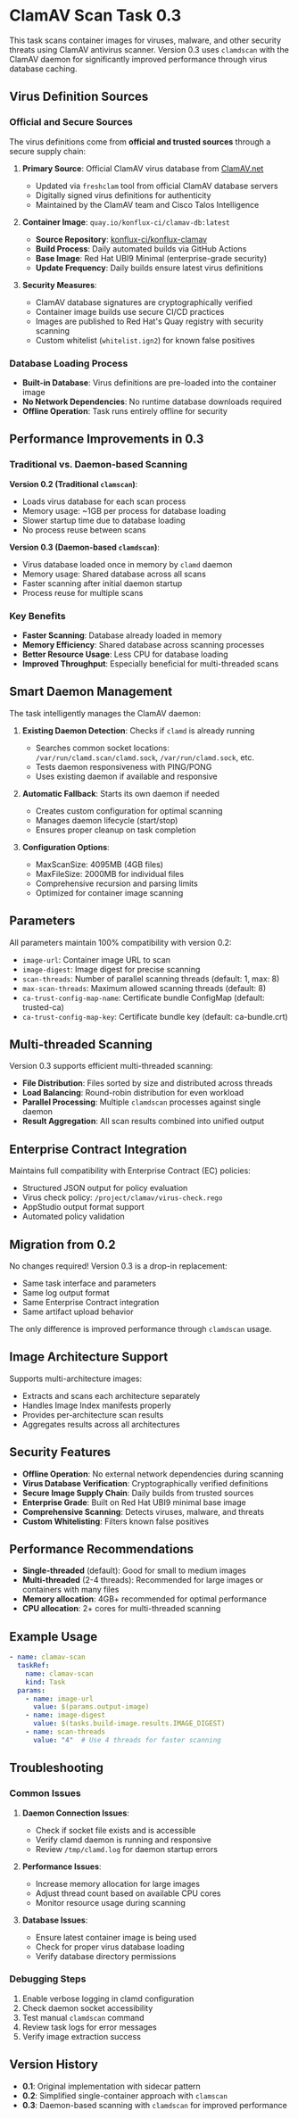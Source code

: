 # ClamAV Scan Task 0.3

This task scans container images for viruses, malware, and other security threats using ClamAV antivirus scanner. Version 0.3 uses `clamdscan` with the ClamAV daemon for significantly improved performance through virus database caching.

## Virus Definition Sources

### Official and Secure Sources
The virus definitions come from **official and trusted sources** through a secure supply chain:

1. **Primary Source**: Official ClamAV virus database from [ClamAV.net](https://www.clamav.net/)
   - Updated via `freshclam` tool from official ClamAV database servers
   - Digitally signed virus definitions for authenticity
   - Maintained by the ClamAV team and Cisco Talos Intelligence

2. **Container Image**: `quay.io/konflux-ci/clamav-db:latest`
   - **Source Repository**: [konflux-ci/konflux-clamav](https://github.com/konflux-ci/konflux-clamav)
   - **Build Process**: Daily automated builds via GitHub Actions
   - **Base Image**: Red Hat UBI9 Minimal (enterprise-grade security)
   - **Update Frequency**: Daily builds ensure latest virus definitions

3. **Security Measures**:
   - ClamAV database signatures are cryptographically verified
   - Container image builds use secure CI/CD practices
   - Images are published to Red Hat's Quay registry with security scanning
   - Custom whitelist (`whitelist.ign2`) for known false positives

### Database Loading Process
- **Built-in Database**: Virus definitions are pre-loaded into the container image
- **No Network Dependencies**: No runtime database downloads required
- **Offline Operation**: Task runs entirely offline for security

## Performance Improvements in 0.3

### Traditional vs. Daemon-based Scanning

**Version 0.2 (Traditional `clamscan`)**:
- Loads virus database for each scan process
- Memory usage: ~1GB per process for database loading
- Slower startup time due to database loading
- No process reuse between scans

**Version 0.3 (Daemon-based `clamdscan`)**:
- Virus database loaded once in memory by `clamd` daemon
- Memory usage: Shared database across all scans
- Faster scanning after initial daemon startup
- Process reuse for multiple scans

### Key Benefits
- **Faster Scanning**: Database already loaded in memory
- **Memory Efficiency**: Shared database across scanning processes
- **Better Resource Usage**: Less CPU for database loading
- **Improved Throughput**: Especially beneficial for multi-threaded scans

## Smart Daemon Management

The task intelligently manages the ClamAV daemon:

1. **Existing Daemon Detection**: Checks if `clamd` is already running
   - Searches common socket locations: `/var/run/clamd.scan/clamd.sock`, `/var/run/clamd.sock`, etc.
   - Tests daemon responsiveness with PING/PONG
   - Uses existing daemon if available and responsive

2. **Automatic Fallback**: Starts its own daemon if needed
   - Creates custom configuration for optimal scanning
   - Manages daemon lifecycle (start/stop)
   - Ensures proper cleanup on task completion

3. **Configuration Options**:
   - MaxScanSize: 4095MB (4GB files)
   - MaxFileSize: 2000MB for individual files
   - Comprehensive recursion and parsing limits
   - Optimized for container image scanning

## Parameters

All parameters maintain 100% compatibility with version 0.2:

- `image-url`: Container image URL to scan
- `image-digest`: Image digest for precise scanning
- `scan-threads`: Number of parallel scanning threads (default: 1, max: 8)
- `max-scan-threads`: Maximum allowed scanning threads (default: 8)
- `ca-trust-config-map-name`: Certificate bundle ConfigMap (default: trusted-ca)
- `ca-trust-config-map-key`: Certificate bundle key (default: ca-bundle.crt)

## Multi-threaded Scanning

Version 0.3 supports efficient multi-threaded scanning:

- **File Distribution**: Files sorted by size and distributed across threads
- **Load Balancing**: Round-robin distribution for even workload
- **Parallel Processing**: Multiple `clamdscan` processes against single daemon
- **Result Aggregation**: All scan results combined into unified output

## Enterprise Contract Integration

Maintains full compatibility with Enterprise Contract (EC) policies:
- Structured JSON output for policy evaluation
- Virus check policy: `/project/clamav/virus-check.rego`
- AppStudio output format support
- Automated policy validation

## Migration from 0.2

No changes required! Version 0.3 is a drop-in replacement:
- Same task interface and parameters
- Same log output format
- Same Enterprise Contract integration
- Same artifact upload behavior

The only difference is improved performance through `clamdscan` usage.

## Image Architecture Support

Supports multi-architecture images:
- Extracts and scans each architecture separately
- Handles Image Index manifests properly
- Provides per-architecture scan results
- Aggregates results across all architectures

## Security Features

- **Offline Operation**: No external network dependencies during scanning
- **Virus Database Verification**: Cryptographically verified definitions
- **Secure Image Supply Chain**: Daily builds from trusted sources
- **Enterprise Grade**: Built on Red Hat UBI9 minimal base image
- **Comprehensive Scanning**: Detects viruses, malware, and threats
- **Custom Whitelisting**: Filters known false positives

## Performance Recommendations

- **Single-threaded** (default): Good for small to medium images
- **Multi-threaded** (2-4 threads): Recommended for large images or containers with many files
- **Memory allocation**: 4GB+ recommended for optimal performance
- **CPU allocation**: 2+ cores for multi-threaded scanning

## Example Usage

```yaml
- name: clamav-scan
  taskRef:
    name: clamav-scan
    kind: Task
  params:
    - name: image-url
      value: $(params.output-image)
    - name: image-digest
      value: $(tasks.build-image.results.IMAGE_DIGEST)
    - name: scan-threads
      value: "4"  # Use 4 threads for faster scanning
```

## Troubleshooting

### Common Issues

1. **Daemon Connection Issues**:
   - Check if socket file exists and is accessible
   - Verify clamd daemon is running and responsive
   - Review `/tmp/clamd.log` for daemon startup errors

2. **Performance Issues**:
   - Increase memory allocation for large images
   - Adjust thread count based on available CPU cores
   - Monitor resource usage during scanning

3. **Database Issues**:
   - Ensure latest container image is being used
   - Check for proper virus database loading
   - Verify database directory permissions

### Debugging Steps

1. Enable verbose logging in clamd configuration
2. Check daemon socket accessibility
3. Test manual `clamdscan` command
4. Review task logs for error messages
5. Verify image extraction success

## Version History

- **0.1**: Original implementation with sidecar pattern
- **0.2**: Simplified single-container approach with `clamscan`
- **0.3**: Daemon-based scanning with `clamdscan` for improved performance 